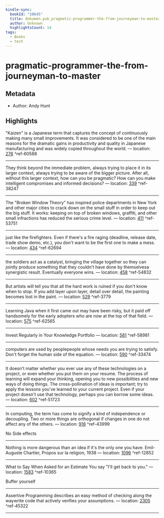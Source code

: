 ```yaml
---
kindle-sync:
  bookId: "10645"
  title: dokumen.pub_pragmatic-programmer-the-from-journeyman-to-master-thirty-first-printingnbsped-9780201616224-0-201-61622-x
  author: Unknown
  highlightsCount: 14
tags:
  - Books
  - tech
---
```

# pragmatic-programmer-the-from-journeyman-to-master
## Metadata
* Author: Andy Hunt 

## Highlights
"Kaizen" is a Japanese term that captures the concept of continuously making many small improvements. It was considered to be one of the main reasons for the dramatic gains in productivity and quality in Japanese manufacturing and was widely copied throughout the world. — location: [276]() ^ref-60588

---
They think beyond the immediate problem, always trying to place it in its larger context, always trying to be aware of the bigger picture. After all, without this larger context, how can you be pragmatic? How can you make intelligent compromises and informed decisions? — location: [339]() ^ref-38247

---
The "Broken Window Theory" has inspired police departments in New York and other major cities to crack down on the small stuff in order to keep out the big stuff. It works: keeping on top of broken windows, graffiti, and other small infractions has reduced the serious crime level. — location: [411]() ^ref-53751

---
just like the firefighters. Even if there's a fire raging (deadline, release date, trade show demo, etc.), you don't want to be the first one to make a mess. — location: [434]() ^ref-62694

---
the soldiers act as a catalyst, bringing the village together so they can jointly produce something that they couldn't have done by themselvesa synergistic result. Eventually everyone wins. — location: [458]() ^ref-54832

---
But artists will tell you that all the hard work is ruined if you don't know when to stop. If you add layer upon layer, detail over detail, the painting becomes lost in the paint. — location: [529]() ^ref-3779

---
Learning Java when it first came out may have been risky, but it paid off handsomely for the early adopters who are now at the top of that field. — location: [575]() ^ref-62565

---
Invest Regularly in Your Knowledge Portfolio — location: [581]() ^ref-58981

---
computers are used by peoplepeople whose needs you are trying to satisfy. Don't forget the human side of the equation. — location: [590]() ^ref-33474

---
It doesn't matter whether you ever use any of these technologies on a project, or even whether you put them on your resume. The process of learning will expand your thinking, opening you to new possibilities and new ways of doing things. The cross-pollination of ideas is important; try to apply the lessons you've learned to your current project. Even if your project doesn't use that technology, perhaps you can borrow some ideas. — location: [602]() ^ref-51723

---
In computing, the term has come to signify a kind of independence or decoupling. Two or more things are orthogonal if changes in one do not affect any of the others. — location: [916]() ^ref-43999

No Side effects

---
Nothing is more dangerous than an idea if it's the only one you have. Emil-Auguste Chartier, Propos sur la religion, 1938 — location: [1096]() ^ref-12852

---
What to Say When Asked for an Estimate You say "I'll get back to you." — location: [1583]() ^ref-10365

Buffer yourself

---
Assertive Programming describes an easy method of checking along the waywrite code that actively verifies your assumptions. — location: [2305]() ^ref-45322

---
